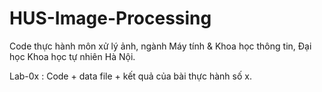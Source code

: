 # HUS-Image-Processing

Code thực hành môn xử lý ảnh, ngành Máy tính & Khoa học thông tin, Đại học Khoa học tự nhiên Hà Nội.

Lab-0x : Code + data file + kết quả của bài thực hành số x.
